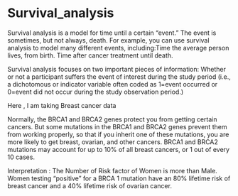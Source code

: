 # Survival_analysis

Survival analysis is a model for time until a certain “event.” The event is sometimes, but not always, death. 
For example, you can use survival analysis to model many different events, including:Time the average person lives, from birth.
Time after cancer treatment until death.

Survival analysis focuses on two important pieces of information: Whether or not a participant suffers the event of interest during the study period
(i.e., a dichotomous or indicator variable often coded as 1=event occurred or 0=event did not occur during the study observation period.)

Here ,  I am taking Breast cancer data

Normally, the BRCA1 and BRCA2 genes protect you from getting certain cancers. But some mutations in the BRCA1 and BRCA2 genes prevent them from working properly, 
so that if you inherit one of these mutations, you are more likely to get breast, ovarian, and other cancers.
BRCA1 and BRCA2 mutations may account for up to 10% of all breast cancers, or 1 out of every 10 cases.

Interpretation : The Number of Risk factor of Women is more than Male.
Women testing “positive” for a BRCA 1 mutation have an 80% lifetime risk of breast cancer and a 40% lifetime risk of ovarian cancer.
